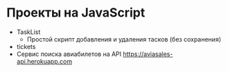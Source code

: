 # Проекты на JavaScript

* TaskList
  * Простой скрипт добавления и удаления тасков (без сохранения)
 * tickets
  * Сервис поиска авиабилетов на API https://aviasales-api.herokuapp.com
